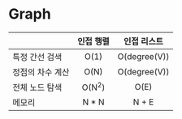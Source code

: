 # Graph

|           |      인접 행렬       |     인접 리스트     |
|-----------|:----------------:|:--------------:|
| 특정 간선 검색  |       O(1)       |  O(degree(V))  |
| 정점의 차수 계산 |       O(N)       |  O(degree(V))  |
| 전체 노드 탐색  | O(N<sup>2</sup>) |      O(E)      |
| 메모리       |      N * N       |     N + E      |